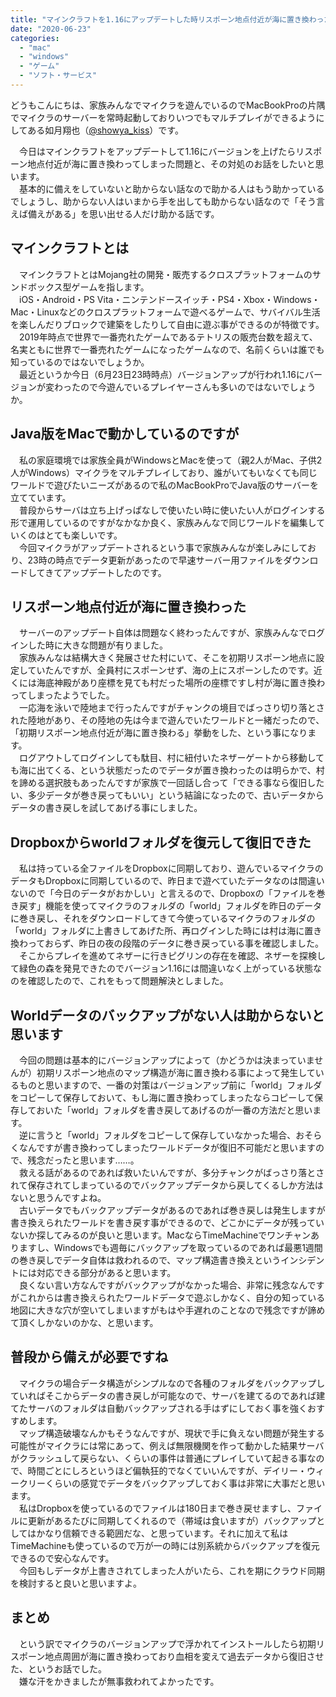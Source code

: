 ```yaml
---
title: "マインクラフトを1.16にアップデートした時リスポーン地点付近が海に置き換わった時は"
date: "2020-06-23"
categories: 
  - "mac"
  - "windows"
  - "ゲーム"
  - "ソフト・サービス"
---
```


どうもこんにちは、家族みんなでマイクラを遊んでいるのでMacBookProの片隅でマイクラのサーバーを常時起動しておりいつでもマルチプレイができるようにしてある如月翔也（[@showya\_kiss](http://twitter.com/showya_kiss)）です。  
  
　今日はマインクラフトをアップデートして1.16にバージョンを上げたらリスポーン地点付近が海に置き換わってしまった問題と、その対処のお話をしたいと思います。  
　基本的に備えをしていないと助からない話なので助かる人はもう助かっているでしょうし、助からない人はいまから手を出しても助からない話なので「そう言えば備えがある」を思い出せる人だけ助かる話です。  

## マインクラフトとは

　マインクラフトとはMojang社の開発・販売するクロスプラットフォームのサンドボックス型ゲームを指します。  
　iOS・Android・PS Vita・ニンテンドースイッチ・PS4・Xbox・Windows・Mac・Linuxなどのクロスプラットフォームで遊べるゲームで、サバイバル生活を楽しんだりブロックで建築をしたりして自由に遊ぶ事ができるのが特徴です。  
　2019年時点で世界で一番売れたゲームであるテトリスの販売台数を超えて、名実ともに世界で一番売れたゲームになったゲームなので、名前くらいは誰でも知っているのではないでしょうか。  
　最近というか今日（6月23日23時時点）バージョンアップが行われ1.16にバージョンが変わったので今遊んでいるプレイヤーさんも多いのではないでしょうか。  

## Java版をMacで動かしているのですが

　私の家庭環境では家族全員がWindowsとMacを使って（親2人がMac、子供2人がWindows）マイクラをマルチプレイしており、誰がいてもいなくても同じワールドで遊びたいニーズがあるので私のMacBookProでJava版のサーバーを立てています。  
　普段からサーバは立ち上げっぱなしで使いたい時に使いたい人がログインする形で運用しているのですがなかなか良く、家族みんなで同じワールドを編集していくのはとても楽しいです。  
　今回マイクラがアップデートされるという事で家族みんなが楽しみにしており、23時の時点でデータ更新があったので早速サーバー用ファイルをダウンロードしてきてアップデートしたのです。  

## リスポーン地点付近が海に置き換わった

　サーバーのアップデート自体は問題なく終わったんですが、家族みんなでログインした時に大きな問題が有りました。  
　家族みんなは結構大きく発展させた村にいて、そこを初期リスポーン地点に設定していたんですが、全員村にスポーンせず、海の上にスポーンしたのです。近くには海底神殿があり座標を見ても村だった場所の座標ですし村が海に置き換わってしまったようでした。  
　一応海を泳いで陸地まで行ったんですがチャンクの境目でばっさり切り落とされた陸地があり、その陸地の先は今まで遊んでいたワールドと一緒だったので、「初期リスポーン地点付近が海に置き換わる」挙動をした、という事になります。  
　ログアウトしてログインしても駄目、村に紐付いたネザーゲートから移動しても海に出てくる、という状態だったのでデータが置き換わったのは明らかで、村を諦める選択肢もあったんですが家族で一回話し合って「できる事なら復旧したい、多少データが巻き戻ってもいい」という結論になったので、古いデータからデータの書き戻しを試してあげる事にしました。  

## Dropboxからworldフォルダを復元して復旧できた

　私は持っている全ファイルをDropboxに同期しており、遊んでいるマイクラのデータもDropboxに同期しているので、昨日まで遊べていたデータなのは間違いないので「今日のデータがおかしい」と言えるので、Dropboxの「ファイルを巻き戻す」機能を使ってマイクラのフォルダの「world」フォルダを昨日のデータに巻き戻し、それをダウンロードしてきて今使っているマイクラのフォルダの「world」フォルダに上書きしてあげた所、再ログインした時には村は海に置き換わっておらず、昨日の夜の段階のデータに巻き戻っている事を確認しました。  
　そこからプレイを進めてネザーに行きピグリンの存在を確認、ネザーを探検して緑色の森を発見できたのでバージョン1.16には間違いなく上がっている状態なのを確認したので、これをもって問題解決としました。  

## Worldデータのバックアップがない人は助からないと思います

　今回の問題は基本的にバージョンアップによって（かどうかは決まっていませんが）初期リスポーン地点のマップ構造が海に置き換わる事によって発生しているものと思いますので、一番の対策はバージョンアップ前に「world」フォルダをコピーして保存しておいて、もし海に置き換わってしまったならコピーして保存しておいた「world」フォルダを書き戻してあげるのが一番の方法だと思います。  
　逆に言うと「world」フォルダをコピーして保存していなかった場合、おそらくなんですが書き換わってしまったワールドデータが復旧不可能だと思いますので、残念だったと思います……。  
　救える話があるのであれば救いたいんですが、多分チャンクがばっさり落とされて保存されてしまっているのでバックアップデータから戻してくるしか方法はないと思うんですよね。  
　古いデータでもバックアップデータがあるのであれば巻き戻しは発生しますが書き換えられたワールドを書き戻す事ができるので、どこかにデータが残っていないか探してみるのが良いと思います。MacならTimeMachineでワンチャンありますし、Windowsでも週毎にバックアップを取っているのであれば最悪1週間の巻き戻しでデータ自体は救われるので、マップ構造書き換えというインシデントには対応できる部分があると思います。  
　良くない言い方なんですがバックアップがなかった場合、非常に残念なんですがこれからは書き換えられたワールドデータで遊ぶしかなく、自分の知っている地図に大きな穴が空いてしまいますがもはや手遅れのことなので残念ですが諦めて頂くしかないのかな、と思います。  

## 普段から備えが必要ですね

　マイクラの場合データ構造がシンプルなので各種のフォルダをバックアップしていればそこからデータの書き戻しが可能なので、サーバを建てるのであれば建てたサーバのフォルダは自動バックアップされる手はずにしておく事を強くおすすめします。  
　マップ構造破壊なんかもそうなんですが、現状で手に負えない問題が発生する可能性がマイクラには常にあって、例えば無限機関を作って動かした結果サーバがクラッシュして戻らない、くらいの事件は普通にプレイしていて起きる事なので、時間ごとにしろというほど偏執狂的でなくていいんですが、デイリー・ウィークリーくらいの感覚でデータをバックアップしておく事は非常に大事だと思います。  
　私はDropboxを使っているのでファイルは180日まで巻き戻せますし、ファイルに更新があるたびに同期してくれるので（帯域は食いますが）バックアップとしてはかなり信頼できる範囲だな、と思っています。それに加えて私はTimeMachineも使っているので万が一の時には別系統からバックアップを復元できるので安心なんです。  
　今回もしデータが上書きされてしまった人がいたら、これを期にクラウド同期を検討すると良いと思いますよ。  

## まとめ

　という訳でマイクラのバージョンアップで浮かれてインストールしたら初期リスポーン地点周囲が海に置き換わっており血相を変えて過去データから復旧させた、というお話でした。  
　嫌な汗をかきましたが無事救われてよかったです。
